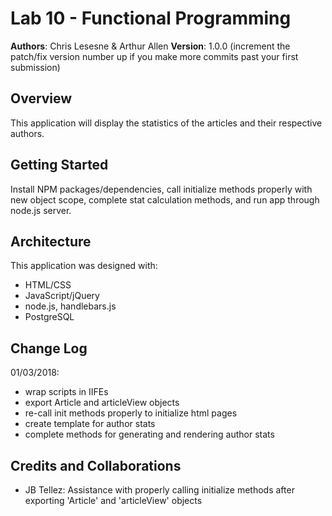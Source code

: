 # Lab 10 - Functional Programming

**Authors**: Chris Lesesne & Arthur Allen
**Version**: 1.0.0 (increment the patch/fix version number up if you make more commits past your first submission)

## Overview
<!-- Provide a high level overview of what this application is and why you are building it, beyond the fact that it's an assignment for a Code Fellows 301 class. (i.e. What's your problem domain?) -->
This application will display the statistics of the articles and their respective authors.

## Getting Started
<!-- What are the steps that a user must take in order to build this app on their own machine and get it running? -->

Install NPM packages/dependencies, call initialize methods properly with new object scope, complete stat calculation methods, and run app through node.js server.

## Architecture
<!-- Provide a detailed description of the application design. What technologies (languages, libraries, etc) you're using, and any other relevant design information. -->

This application was designed with:
- HTML/CSS
- JavaScript/jQuery
- node.js, handlebars.js
- PostgreSQL

## Change Log
<!-- Use this are to document the iterative changes made to your application as each feature is successfully implemented. Use time stamps. Here's an examples:-->

01/03/2018:
- wrap scripts in IIFEs
- export Article and articleView objects
- re-call init methods properly to initialize html pages
- create template for author stats
- complete methods for generating and rendering author stats

## Credits and Collaborations
<!-- Give credit (and a link) to other people or resources that helped you build this application. -->
- JB Tellez: Assistance with properly calling initialize methods after exporting 'Article' and 'articleView' objects
